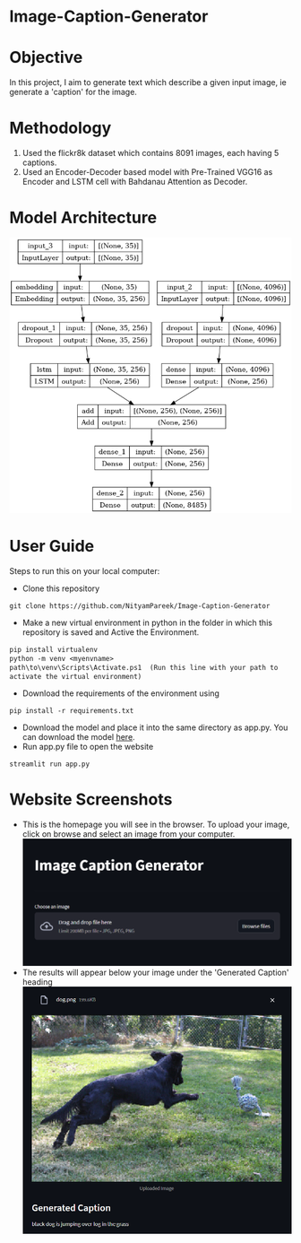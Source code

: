 # Image-Caption-Generator

# Objective

In this project, I aim to generate text which describe a given input image, ie generate a 'caption' for the image. 

# Methodology

1. Used the flickr8k dataset which contains 8091 images, each having 5 captions.
2. Used an Encoder-Decoder based model with Pre-Trained VGG16 as Encoder and LSTM cell with Bahdanau Attention as Decoder.

# Model Architecture

![Model](/model.png)

# User Guide

Steps to run this on your local computer:

- Clone this repository
```
git clone https://github.com/NityamPareek/Image-Caption-Generator
```

- Make a new virtual environment in python in the folder in which this repository is saved and Active the Environment.
```
pip install virtualenv
python -m venv <myenvname> 
path\to\venv\Scripts\Activate.ps1  (Run this line with your path to activate the virtual environment)
```
- Download the requirements of the environment using 
```
pip install -r requirements.txt
```
- Download the model and place it into the same directory as app.py. You can download the model [here](https://drive.google.com/file/d/1Wjwzla4oB5OLOqO_G8BEwoOPxchH6JLG/view?usp=sharing).
- Run app.py file to open the website
```
streamlit run app.py
```

# Website Screenshots
- This is the homepage you will see in the browser. To upload your image, click on browse and select an image from your computer.
![Homepage](/homepage.png)
- The results will appear below your image under the 'Generated Caption' heading
![Output](/output.png)
